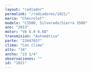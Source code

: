 ```yaml
---
layout: "radiador"
permalink: "/radiadores/1021/"
marca: "Chevrolet"
modelo: "C3500, Silverado/Sierra 3500"
ano: "2013"
motor: "V8 6.0 6.6D"
transmision: "Automática"
parte: "23447657"
clima: "Con clima"
alto: "34"
ancho: "23 1/4"
observaciones: ""
id: "1021"
---
```


